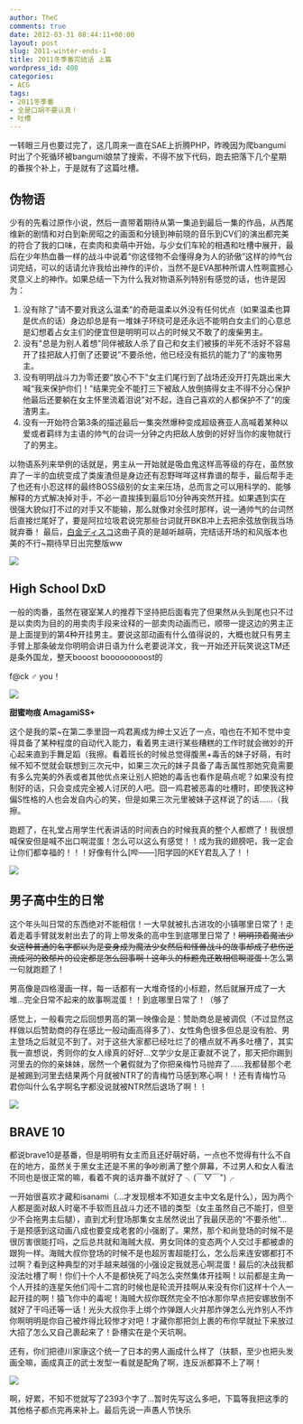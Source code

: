 ```yaml
---
author: TheC
comments: true
date: 2012-03-31 08:44:11+00:00
layout: post
slug: 2011-winter-ends-1
title: 2011冬季番完结话 上篇
wordpress_id: 408
categories:
- ACG
tags:
- 2011冬季番
- 全是口胡不要认真！
- 吐槽
---
```


一转眼三月也要过完了，这几周来一直在SAE上折腾PHP，昨晚因为爬bangumi时出了个死循环被bangumi娘禁了搜索，不得不放下代码，跑去把落下几个星期的番挨个补上，于是就有了这篇吐槽。



## 伪物语


少有的先看过原作小说，然后一直带着期待从第一集追到最后一集的作品，从西尾维新的剧情和对白到新房昭之的画面和分镜到神前晓的音乐到CV们的演出都完美的符合了我的口味，在卖肉和卖萌中开始，与少女们车轮的相遇和吐槽中展开，最后在少年热血番一样的战斗中说着“你这怪物不会懂得身为人的骄傲”这样的帅气台词完结，可以的话请允许我给出神作的评价，当然不是EVA那种所谓人性啊震撼心灵意义上的神作。如果总结一下为什么我对物语系列特别有感觉的话，也许是因为：

1. 没有除了"请不要对我这么温柔"的奇葩温柔以外没有任何优点（如果温柔也算是优点的话）身边却总是有一堆妹子环绕可是还永远不能明白女主们的心意总是幻想着占女主们的便宜但是明明可以占的时候又不敢了的废柴男主。
2. 没有"总是为别人着想"同伴被敌人杀了自己和女主们被揍的半死不活好不容易开了挂把敌人打倒了还要说”不要杀他，他已经没有抵抗的能力了“的废物男主。
3. 没有明明战斗力为零还要"放心不下"女主们尾行到了战场还没开打先跳出来大喊“我来保护你们！”结果完全不能打三下被敌人放倒搞得女主不得不分心保护他最后还要躺在女主怀里流着泪说”对不起，连自己喜欢的人都保护不了“的废渣男主。
4. 没有一开始符合第3条的描述最后一集突然爆种变成超级赛亚人高喊着某种以爱或者羁绊为主语的帅气的台词一分钟之内把敌人放倒的好好当你的废物就行了的男主。

以物语系列来举例的话就是，男主从一开始就是吸血鬼这样高等级的存在，虽然放弃了一半的血统变成了类废渣但是身边还有忍野咩咩这样靠谱的帮手，最后帮手走了也还有小忍这样的最终BOSS级别的女主来压场，总而言之可以用科学的、能够解释的方式解决掉对手，不必一直挨揍到最后10分钟再突然开挂。如果遇到实在很强大貌似打不过的对手又不能输，那么就像对余弦时那样，说一通帅气的台词然后直接烂尾好了，要是阿拉垃圾君说完那些台词就开BKB冲上去把余弦放倒我当场就弃番！
最后，[白金ディスコ](http://www.bilibili.tv/video/av221875/)这曲子真的是越听越萌，完结话开场的和风版本也美的不行~期待早日出完整版ww

![](http://thec.u.qiniudn.com/fiI8tl.jpg)



## High School DxD


一般的肉番，虽然在寝室某人的推荐下坚持把后面看完了但果然从头到尾也只不过是以卖肉为目的的用卖肉手段来诠释的一部卖肉动画而已，顺带一提这边的男主正是上面提到的第4种开挂男主。要说这部动画有什么值得说的，大概也就只有男主手臂上那条破龙你明明会讲日语为什么老要说洋文，我一开始还开玩笑说这TM还是条外国龙，整天booost booooooooost的

f@ck ♂ you！

![](http://thec.u.qiniudn.com/apeRKl.jpg)



**甜蜜吻痕 AmagamiSS+**


这个是我的菜~在第二季里囧一鸡君离成为绅士又近了一点，咱也在不知不觉中变得具备了某种程度的自动代入能力，看着男主进行某些糟糕的工作时就会微妙的开心起来直到手舞足蹈（我擦。看着班长的时候总觉得腹黑+毒舌的妹子好萌，有时候不知不觉就会联想到三次元中，如果三次元的妹子具备了毒舌属性那她究竟需要有多么完美的外表或者其他优点来让别人把她的毒舌也看作是萌点呢？如果没有控制好的话，只会变成完全被人讨厌的人吧。囧一鸡君被恶毒的吐槽时，即使我这种偏S性格的人也会发自内心的笑，但是如果三次元里被妹子这样说了的话……（我擦。

跑题了，在礼堂占用学生代表讲话的时间表白的时候我真的整个人都燃了！我很想喊保安但是喊不出口啊混蛋！怎么可以这么有感觉！！成为我的翅膀吧，我一定会让你们都幸福的！！！好像有什么[哔——]阳学园的KEY君乱入了！！

![](http://thec.u.qiniudn.com/wZq4sl.jpg)



## 男子高中生的日常


这个年头叫日常的东西绝对不能相信！一大早就被扎古进攻的小镇哪里日常了！走着走着手臂就发射出去了的背上带发条的高中生到底哪里日常了！<del>明明顶着魔法少女这种普通的名字都以为是变身成为魔法少女然后和怪兽战斗的故事却成了悲伤逆流成河的致郁片的设定都是怎么回事啊！这年头的标题鬼还敢相信啊混蛋！</del>怎么第一句就跑题了！

男高像是四格漫画一样，每一话都有一大堆奇怪的小标题，然后就展开成了一大堆...完全日常不起来的故事啊混蛋！！到底哪里日常了！（够了

感觉上，一般看完之后回想男高的第一映像会是：赞助商总是被调侃（不过显然这样做以后赞助商的存在感比一般动画高得多了）、女性角色很多但总是没有脸、男主登场之后就见不到了。对于这些大家都已经吐烂了的槽点就不再多吐槽了，其实我一直想说，秀则你的女人缘真的好好...文学少女是正妻就不说了，那天把你踢到河里去的你的亲妹妹，居然一个暑假就为了你把亲梅竹马抛弃了……我都替那个老是被踢到河里去结果两个月就被NTR了的青梅竹马感到寒心啊！！还有青梅竹马君你叫什么名字啊名字都没说就被NTR然后退场了啊！！

![](http://thec.u.qiniudn.com/iZ2y9l.jpg)



## BRAVE 10


都说brave10是基番，但是明明有女主而且还好萌好萌，一点也不觉得有什么不自在的地方，虽然关于黑女主还是不黑的争吵刷满了整个屏幕，不过男人和女人看法不同也是很正常的嘛，看着不爽的话弃番不就好了 ╮(￣▽￣")╭

一开始很喜欢才藏和isanami（...才发现根本不知道女主中文名是什么），因为两个人都是面对敌人时毫不手软而且战斗力还不错的类型（女主虽然自己不能打，但至少不会拖男主后腿），直到尤利登场那集女主居然说出了我最厌恶的“不要杀他”...于是预感到这动画八成也要变成老套的小强剧了。果然，那个和尚登场的时候不是很厉害很能打吗，之后总共就和海贼大叔、男女同体的变态两个人交过手都被虐的跟狗一样。海贼大叔你登场的时候不是也超厉害超能打么，怎么后来连安娜都打不过啊？看到这种典型的对手越来越强的小强设定我就恶心啊混蛋！最后的决战我都没法吐槽了啊！你们十个人不是都快死了吗怎么突然集体开挂啊！以前都是主角一个人开挂的连星矢他们闯十二宫的时候也是轮流开挂啊从来没有你们这样十个人一起开挂的啊！猿飞你中的毒呢！海贼大叔你既然完全不怕冰那你早点把安娜放倒不就好了干吗还等一话！光头大叔你手上绑个炸弹跟人火并那炸弹怎么光炸别人不炸你啊明明是你自己被炸得比较惨才对吧！才藏你那把剑上裹的布你早就扯下来放过大招了怎么又自己裹起来了！卧槽实在是个天坑啊。

还有，你们把德川家康这个统一了日本的男人画成什么样了（扶额，至少也把头发画全嘛，画成真正的武士发型一看就是配角了啊，连反派都算不上了啊！

![](http://thec.u.qiniudn.com/L630Kl.png)

啊，好累，不知不觉就写了2393个字了...暂时先写这么多吧，下篇等我把这季的其他格子都点完再来补上。最后先说一声愚人节快乐
